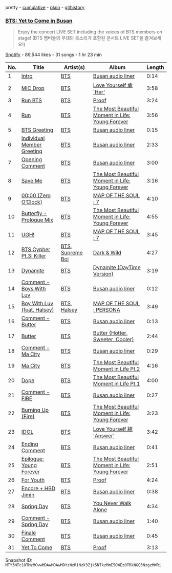 pretty - [cumulative](/playlists/cumulative/37i9dQZF1DXaR2kf8OYllT.md) - [plain](/playlists/plain/37i9dQZF1DXaR2kf8OYllT) - [githistory](https://github.githistory.xyz/mackorone/spotify-playlist-archive/blob/main/playlists/plain/37i9dQZF1DXaR2kf8OYllT)

### [BTS: Yet to Come in Busan](https://open.spotify.com/playlist/37i9dQZF1DXaR2kf8OYllT)

> Enjoy the concert LIVE SET including the voices of BTS members on stage! \(BTS 멤버들의 무대의 목소리가 포함된 콘서트 LIVE SET을 즐겨보세요!\)

[Spotify](https://open.spotify.com/user/spotify) - 89,544 likes - 31 songs - 1 hr 23 min

| No. | Title | Artist(s) | Album | Length |
|---|---|---|---|---|
| 1 | [Intro](https://open.spotify.com/track/3lBx157kzG5MDI8PwpQH9v) | [BTS](https://open.spotify.com/artist/3Nrfpe0tUJi4K4DXYWgMUX) | [Busan audio liner](https://open.spotify.com/album/0c0jRAuz4OhGXJPpsOaad4) | 0:14 |
| 2 | [MIC Drop](https://open.spotify.com/track/4gZGAVECoiutzp64KSHNjE) | [BTS](https://open.spotify.com/artist/3Nrfpe0tUJi4K4DXYWgMUX) | [Love Yourself 承 'Her'](https://open.spotify.com/album/07Rq17GzCnIdWJcyVHb57G) | 3:58 |
| 3 | [Run BTS](https://open.spotify.com/track/69xohKu8C1fsflYAiSNbwM) | [BTS](https://open.spotify.com/artist/3Nrfpe0tUJi4K4DXYWgMUX) | [Proof](https://open.spotify.com/album/6al2VdKbb6FIz9d7lU7WRB) | 3:24 |
| 4 | [Run](https://open.spotify.com/track/0RElgFnZjIZ0hLlO4WY14R) | [BTS](https://open.spotify.com/artist/3Nrfpe0tUJi4K4DXYWgMUX) | [The Most Beautiful Moment in Life: Young Forever](https://open.spotify.com/album/1k5bJ8l5oL5xxVBVHjil09) | 3:56 |
| 5 | [BTS Greeting](https://open.spotify.com/track/7d1wqOnoxfHIFcjhMN2sIN) | [BTS](https://open.spotify.com/artist/3Nrfpe0tUJi4K4DXYWgMUX) | [Busan audio liner](https://open.spotify.com/album/0c0jRAuz4OhGXJPpsOaad4) | 0:15 |
| 6 | [Individual Member Greeting](https://open.spotify.com/track/1OJGuz05wOmdRYp1Li7nWK) | [BTS](https://open.spotify.com/artist/3Nrfpe0tUJi4K4DXYWgMUX) | [Busan audio liner](https://open.spotify.com/album/0c0jRAuz4OhGXJPpsOaad4) | 2:33 |
| 7 | [Opening Comment](https://open.spotify.com/track/6oGus6uX0AD2Vj6sZPDZoz) | [BTS](https://open.spotify.com/artist/3Nrfpe0tUJi4K4DXYWgMUX) | [Busan audio liner](https://open.spotify.com/album/0c0jRAuz4OhGXJPpsOaad4) | 3:00 |
| 8 | [Save Me](https://open.spotify.com/track/7bxGcILuAjkZzaveU28ZJS) | [BTS](https://open.spotify.com/artist/3Nrfpe0tUJi4K4DXYWgMUX) | [The Most Beautiful Moment in Life: Young Forever](https://open.spotify.com/album/1k5bJ8l5oL5xxVBVHjil09) | 3:16 |
| 9 | [00:00 \(Zero O’Clock\)](https://open.spotify.com/track/6fqaMyg066xlukvUJWdM2T) | [BTS](https://open.spotify.com/artist/3Nrfpe0tUJi4K4DXYWgMUX) | [MAP OF THE SOUL : 7](https://open.spotify.com/album/5W1XY5ucNATjTULERvXx9j) | 4:10 |
| 10 | [Butterfly \- Prologue Mix](https://open.spotify.com/track/0XwvxY5yMRI7vh55eBRe3B) | [BTS](https://open.spotify.com/artist/3Nrfpe0tUJi4K4DXYWgMUX) | [The Most Beautiful Moment in Life: Young Forever](https://open.spotify.com/album/1k5bJ8l5oL5xxVBVHjil09) | 4:55 |
| 11 | [UGH!](https://open.spotify.com/track/2QZe2H1f03t5PJWEMg2Mbe) | [BTS](https://open.spotify.com/artist/3Nrfpe0tUJi4K4DXYWgMUX) | [MAP OF THE SOUL : 7](https://open.spotify.com/album/5W1XY5ucNATjTULERvXx9j) | 3:45 |
| 12 | [BTS Cypher Pt.3: Killer](https://open.spotify.com/track/5OlieB5VdsOMuBuCtllXGW) | [BTS](https://open.spotify.com/artist/3Nrfpe0tUJi4K4DXYWgMUX), [Supreme Boi](https://open.spotify.com/artist/6sBiS0iWcCyMMgiYrEOxbt) | [Dark & Wild](https://open.spotify.com/album/35voVqYGkotyJ945O9egDY) | 4:27 |
| 13 | [Dynamite](https://open.spotify.com/track/72IwoG8tqvIWV10IHjpNNA) | [BTS](https://open.spotify.com/artist/3Nrfpe0tUJi4K4DXYWgMUX) | [Dynamite \(DayTime Version\)](https://open.spotify.com/album/1Yo63a5AzPMyHiYMKYIrld) | 3:19 |
| 14 | [Comment \- Boys With Luv](https://open.spotify.com/track/1hmpgx5cup3kFnfetvh2OI) | [BTS](https://open.spotify.com/artist/3Nrfpe0tUJi4K4DXYWgMUX) | [Busan audio liner](https://open.spotify.com/album/0c0jRAuz4OhGXJPpsOaad4) | 0:12 |
| 15 | [Boy With Luv \(feat\. Halsey\)](https://open.spotify.com/track/4a9tbd947vo9K8Vti9JwcI) | [BTS](https://open.spotify.com/artist/3Nrfpe0tUJi4K4DXYWgMUX), [Halsey](https://open.spotify.com/artist/26VFTg2z8YR0cCuwLzESi2) | [MAP OF THE SOUL : PERSONA](https://open.spotify.com/album/2KqlAl1Kl5fZvbFgJ0qFB6) | 3:49 |
| 16 | [Comment \- Butter](https://open.spotify.com/track/3TOqRSqY2ACaeMZinLX69h) | [BTS](https://open.spotify.com/artist/3Nrfpe0tUJi4K4DXYWgMUX) | [Busan audio liner](https://open.spotify.com/album/0c0jRAuz4OhGXJPpsOaad4) | 0:13 |
| 17 | [Butter](https://open.spotify.com/track/1mWdTewIgB3gtBM3TOSFhB) | [BTS](https://open.spotify.com/artist/3Nrfpe0tUJi4K4DXYWgMUX) | [Butter \(Hotter, Sweeter, Cooler\)](https://open.spotify.com/album/0PBQ3Cp6NG8WX0G9KQVNMP) | 2:44 |
| 18 | [Comment \- Ma City](https://open.spotify.com/track/76PlsR9uQ2LNHwgIyvkI6y) | [BTS](https://open.spotify.com/artist/3Nrfpe0tUJi4K4DXYWgMUX) | [Busan audio liner](https://open.spotify.com/album/0c0jRAuz4OhGXJPpsOaad4) | 0:29 |
| 19 | [Ma City](https://open.spotify.com/track/2wm3oZ5IzWz5tVyo3gFIJq) | [BTS](https://open.spotify.com/artist/3Nrfpe0tUJi4K4DXYWgMUX) | [The Most Beautiful Moment in Life Pt.2](https://open.spotify.com/album/2ds8iT4wkaN1Q1gZe1qcOD) | 4:16 |
| 20 | [Dope](https://open.spotify.com/track/7jPCPDYoiaKeK7cgNGpIzq) | [BTS](https://open.spotify.com/artist/3Nrfpe0tUJi4K4DXYWgMUX) | [The Most Beautiful Moment in Life Pt.1](https://open.spotify.com/album/0mEeCuKJQ8Xh9tQ5dMm89X) | 4:00 |
| 21 | [Comment \- FIRE](https://open.spotify.com/track/1aUsGMi5TFziMrw9fANxsO) | [BTS](https://open.spotify.com/artist/3Nrfpe0tUJi4K4DXYWgMUX) | [Busan audio liner](https://open.spotify.com/album/0c0jRAuz4OhGXJPpsOaad4) | 0:27 |
| 22 | [Burning Up \(Fire\)](https://open.spotify.com/track/0aE3V0zgSD2YwkEHW42gxG) | [BTS](https://open.spotify.com/artist/3Nrfpe0tUJi4K4DXYWgMUX) | [The Most Beautiful Moment in Life: Young Forever](https://open.spotify.com/album/1k5bJ8l5oL5xxVBVHjil09) | 3:23 |
| 23 | [IDOL](https://open.spotify.com/track/1e8J3XClxZbFmvIHLI8CE4) | [BTS](https://open.spotify.com/artist/3Nrfpe0tUJi4K4DXYWgMUX) | [Love Yourself 結 'Answer'](https://open.spotify.com/album/43wFM1HquliY3iwKWzPN4y) | 3:42 |
| 24 | [Ending Comment](https://open.spotify.com/track/24ljup7NmAzzzWyZMLR4IJ) | [BTS](https://open.spotify.com/artist/3Nrfpe0tUJi4K4DXYWgMUX) | [Busan audio liner](https://open.spotify.com/album/0c0jRAuz4OhGXJPpsOaad4) | 0:41 |
| 25 | [Epilogue: Young Forever](https://open.spotify.com/track/6BskTMfDjXVzeqQHOau5Vi) | [BTS](https://open.spotify.com/artist/3Nrfpe0tUJi4K4DXYWgMUX) | [The Most Beautiful Moment in Life: Young Forever](https://open.spotify.com/album/1k5bJ8l5oL5xxVBVHjil09) | 2:51 |
| 26 | [For Youth](https://open.spotify.com/track/4JzCFEc3O2UEdjKzevvFH5) | [BTS](https://open.spotify.com/artist/3Nrfpe0tUJi4K4DXYWgMUX) | [Proof](https://open.spotify.com/album/6al2VdKbb6FIz9d7lU7WRB) | 4:24 |
| 27 | [Encore + HBD Jimin](https://open.spotify.com/track/6h0piH6ASg9T7rZwFBpZPH) | [BTS](https://open.spotify.com/artist/3Nrfpe0tUJi4K4DXYWgMUX) | [Busan audio liner](https://open.spotify.com/album/0c0jRAuz4OhGXJPpsOaad4) | 0:38 |
| 28 | [Spring Day](https://open.spotify.com/track/2j1fFjWHCI9KJSwcuYAOyF) | [BTS](https://open.spotify.com/artist/3Nrfpe0tUJi4K4DXYWgMUX) | [You Never Walk Alone](https://open.spotify.com/album/6THpewjqJ15ORBJkh5CEYb) | 4:34 |
| 29 | [Comment \- Spring Day](https://open.spotify.com/track/2xNl3n0oxcdIZhQ3XDjPvE) | [BTS](https://open.spotify.com/artist/3Nrfpe0tUJi4K4DXYWgMUX) | [Busan audio liner](https://open.spotify.com/album/0c0jRAuz4OhGXJPpsOaad4) | 1:40 |
| 30 | [Finale Comment](https://open.spotify.com/track/4UWbsrCitWKVn1idlAg04z) | [BTS](https://open.spotify.com/artist/3Nrfpe0tUJi4K4DXYWgMUX) | [Busan audio liner](https://open.spotify.com/album/0c0jRAuz4OhGXJPpsOaad4) | 0:45 |
| 31 | [Yet To Come](https://open.spotify.com/track/10SRMwb9EuVS1K9rYsBfHQ) | [BTS](https://open.spotify.com/artist/3Nrfpe0tUJi4K4DXYWgMUX) | [Proof](https://open.spotify.com/album/6al2VdKbb6FIz9d7lU7WRB) | 3:13 |

Snapshot ID: `MTY3NTc1OTMzMCwwMDAwMDAwMDYzNzRiNzk3Zjk5NTkzMmE5OWEzOTRkNGQ3NzgzMWRi`
